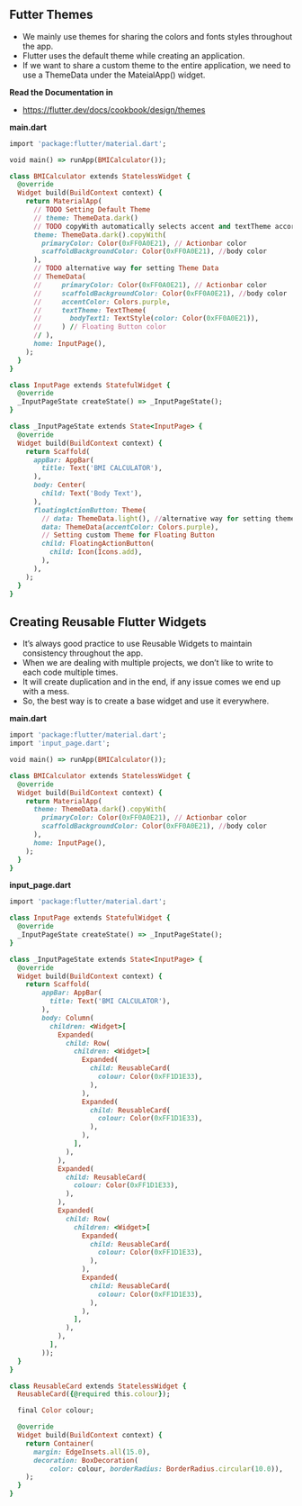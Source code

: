 
## Futter Themes

- We mainly use themes for sharing the colors and fonts styles throughout the app.
- Flutter uses the default theme while creating an application.
- If we want to share a custom theme to the entire application, we need to use a ThemeData under the MateialApp() widget.

__Read the Documentation in__

- https://flutter.dev/docs/cookbook/design/themes

__main.dart__

```ruby
import 'package:flutter/material.dart';

void main() => runApp(BMICalculator());

class BMICalculator extends StatelessWidget {
  @override
  Widget build(BuildContext context) {
    return MaterialApp(
      // TODO Setting Default Theme
      // theme: ThemeData.dark()
      // TODO copyWith automatically selects accent and textTheme according to the dark theme
      theme: ThemeData.dark().copyWith(
        primaryColor: Color(0xFF0A0E21), // Actionbar color
        scaffoldBackgroundColor: Color(0xFF0A0E21), //body color
      ),
      // TODO alternative way for setting Theme Data
      // ThemeData(
      //     primaryColor: Color(0xFF0A0E21), // Actionbar color
      //     scaffoldBackgroundColor: Color(0xFF0A0E21), //body color
      //     accentColor: Colors.purple,
      //     textTheme: TextTheme(
      //       bodyText1: TextStyle(color: Color(0xFF0A0E21)),
      //     ) // Floating Button color
      // ),
      home: InputPage(),
    );
  }
}

class InputPage extends StatefulWidget {
  @override
  _InputPageState createState() => _InputPageState();
}

class _InputPageState extends State<InputPage> {
  @override
  Widget build(BuildContext context) {
    return Scaffold(
      appBar: AppBar(
        title: Text('BMI CALCULATOR'),
      ),
      body: Center(
        child: Text('Body Text'),
      ),
      floatingActionButton: Theme(
        // data: ThemeData.light(), //alternative way for setting theme
        data: ThemeData(accentColor: Colors.purple),
        // Setting custom Theme for Floating Button
        child: FloatingActionButton(
          child: Icon(Icons.add),
        ),
      ),
    );
  }
}
```

## Creating Reusable Flutter Widgets

- It’s always good practice to use Reusable Widgets to maintain consistency throughout the app.
- When we are dealing with multiple projects, we don’t like to write to each code multiple times.
- It will create duplication and in the end, if any issue comes we end up with a mess.
- So, the best way is to create a base widget and use it everywhere.

__main.dart__

```ruby
import 'package:flutter/material.dart';
import 'input_page.dart';

void main() => runApp(BMICalculator());

class BMICalculator extends StatelessWidget {
  @override
  Widget build(BuildContext context) {
    return MaterialApp(
      theme: ThemeData.dark().copyWith(
        primaryColor: Color(0xFF0A0E21), // Actionbar color
        scaffoldBackgroundColor: Color(0xFF0A0E21), //body color
      ),
      home: InputPage(),
    );
  }
}
```

__input_page.dart__

```ruby
import 'package:flutter/material.dart';

class InputPage extends StatefulWidget {
  @override
  _InputPageState createState() => _InputPageState();
}

class _InputPageState extends State<InputPage> {
  @override
  Widget build(BuildContext context) {
    return Scaffold(
        appBar: AppBar(
          title: Text('BMI CALCULATOR'),
        ),
        body: Column(
          children: <Widget>[
            Expanded(
              child: Row(
                children: <Widget>[
                  Expanded(
                    child: ReusableCard(
                      colour: Color(0xFF1D1E33),
                    ),
                  ),
                  Expanded(
                    child: ReusableCard(
                      colour: Color(0xFF1D1E33),
                    ),
                  ),
                ],
              ),
            ),
            Expanded(
              child: ReusableCard(
                colour: Color(0xFF1D1E33),
              ),
            ),
            Expanded(
              child: Row(
                children: <Widget>[
                  Expanded(
                    child: ReusableCard(
                      colour: Color(0xFF1D1E33),
                    ),
                  ),
                  Expanded(
                    child: ReusableCard(
                      colour: Color(0xFF1D1E33),
                    ),
                  ),
                ],
              ),
            ),
          ],
        ));
  }
}

class ReusableCard extends StatelessWidget {
  ReusableCard({@required this.colour});

  final Color colour;

  @override
  Widget build(BuildContext context) {
    return Container(
      margin: EdgeInsets.all(15.0),
      decoration: BoxDecoration(
          color: colour, borderRadius: BorderRadius.circular(10.0)),
    );
  }
}
```
